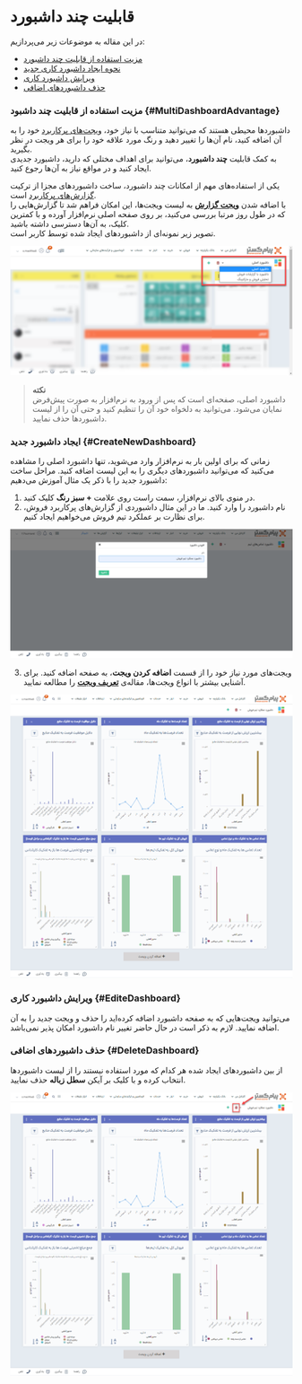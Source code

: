 # قابلیت چند داشبورد
در این مقاله به موضوعات زیر می‌پردازیم:
- [مزیت استفاده از قابلیت چند داشبورد](#MultiDashboardAdvantage)
- [نحوه ایجاد داشبورد کاری جدید](#CreateNewDashboard)
- [ویرایش داشبورد کاری](#EditeDashboard)
- [حذف داشبوردهای اضافی](#DeleteDashboard)
### مزیت استفاده از قابلیت چند داشبود {#MultiDashboardAdvantage}
داشبوردها محیطی هستند که می‌توانید متناسب با نیاز خود، [ویجت‌های پرکاربرد](https://github.com/1stco/PayamGostarDocs/blob/master/Help/home/widget/WhatIsWidget-2.7.0.md) خود را به آن اضافه کنید، نام آن‌ها را تغییر دهید و رنگ مورد علاقه خود را برای هر ویجت در نظر بگیرید.<br>
به کمک قابلیت **چند داشبورد**، می‌توانید برای اهداف مختلی که دارید، داشبورد جدیدی ایجاد کنید و در مواقع نیاز به آن‌ها رجوع کنید.


یکی از استفاده‌های مهم از امکانات چند داشبورد، ساخت داشبوردهای مجزا از ترکیت [گزارش‌های پرکاربرد](https://github.com/1stco/PayamGostarDocs/blob/master/Help/Management-and-reports/FrequentlyUsedReports/FrequentlyUsedReportsIntroduction.md) است.<br>
با اضافه شدن [**ویجت گزارش**](https://github.com/1stco/PayamGostarDocs/blob/master/Help/home/widget/ReportWidget.md) به لیست ویجت‌ها، این امکان فراهم شد تا گزارش‌هایی را که در طول روز مرتبا بررسی می‌کنید، بر روی صفحه اصلی نرم‌افزار آورده و با کمترین کلیک، به آن‌ها دسترسی داشته باشید.<br>
تصویر زیر نمونه‌ای از داشبوردهای ایجاد شده توسط کاربر است.

![نمونه‌ای از چند داشبورد](./Images/Multi-dashboard-sample.png)

> **نکته**<br>
> داشبورد اصلی، صفحه‌ای است که پس از ورود به نرم‌افزار به صورت پیش‌فرض نمایان می‌شود. می‌توانید به دلخواه خود آن را تنظیم کنید و حتی آن را از لیست داشبوردها حذف نمایید.

### ایجاد داشبورد جدید {#CreateNewDashboard}
 زمانی که برای اولین بار به نرم‌افزار وارد می‌شوید، تنها داشبورد اصلی را مشاهده می‌کنید که می‌توانید داشبوردهای دیگری را به این لیست اضافه کنید. مراحل ساخت داشبورد جدید را با ذکر یک مثال آموزش می‌دهیم:
 1. در منوی بالای نرم‌افزار، سمت راست روی علامت **+ سبز رنگ** کلیک کنید.
 2. نام داشبورد را وارد کنید. ما در این مثال داشبوردی از گزارش‌های پرکاربرد فروش، برای نظارت بر عملکرد تیم فروش می‌خواهیم ایجاد کنیم.

 ![ایجاد داشبورد جدید](./Images/create-dashboard.png)

 3. ویجت‌های مورد نیاز خود را از قسمت **اضافه کردن ویجت**، به صفحه اضافه کنید. برای آشنایی بیشتر با انواع ویجت‌ها، مقاله‌ی [**تعریف ویجت**](https://github.com/1stco/PayamGostarDocs/blob/master/Help/home/widget/WhatIsWidget-2.7.0.md) را مطالعه نمایید.

![نمونه‌ای از داشبورد کاربر](./Images/user-dashboard-sample.png)

### ویرایش داشبورد کاری {#EditeDashboard}
می‌توانید ویجت‌هایی که به صفحه داشبورد اضافه کرده‌اید را حذف و ویجت جدید را به آن اضافه نمایید. لازم به ذکر است در حال حاضر تغییر نام داشبورد امکان پذیر نمی‌باشد.

### حذف داشبوردهای اضافی {#DeleteDashboard}
از بین داشبوردهای ایجاد شده هر کدام که مورد استفاده نیستند را از لیست داشبوردها انتخاب کرده و با کلیک بر آیکن **سطل زباله** حذف نمایید.

![حذف داشبورد](./Images/Delete-dashboard.png)